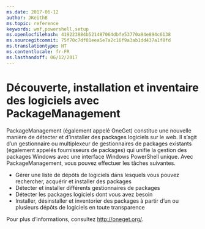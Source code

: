 ```yaml
---
ms.date: 2017-06-12
author: JKeithB
ms.topic: reference
keywords: wmf,powershell,setup
ms.openlocfilehash: 419223884b521487064dbfe53770a94e894c6138
ms.sourcegitcommit: 75f70c7df01eea5e7a2c16f9a3ab1dd437a1f8fd
ms.translationtype: HT
ms.contentlocale: fr-FR
ms.lasthandoff: 06/12/2017
---
```

<a id="software-discovery-install-and-inventory-with-packagemanagement" class="xliff"></a>
# Découverte, installation et inventaire des logiciels avec PackageManagement

PackageManagement (également appelé OneGet) constitue une nouvelle manière de détecter et d’installer des packages logiciels sur le web. Il s’agit d’un gestionnaire ou multiplexeur de gestionnaires de packages existants (également appelés fournisseurs de packages) qui unifie la gestion des packages Windows avec une interface Windows PowerShell unique. Avec PackageManagement, vous pouvez effectuer les tâches suivantes.

-   Gérer une liste de dépôts de logiciels dans lesquels vous pouvez rechercher, acquérir et installer des packages
-   Détecter et installer différents gestionnaires de packages
-   Détecter les packages logiciels dont vous avez besoin
-   Installer, désinstaller et inventorier des packages à partir d’un ou plusieurs dépôts de logiciels en toute transparence

Pour plus d’informations, consultez http://oneget.org/.

